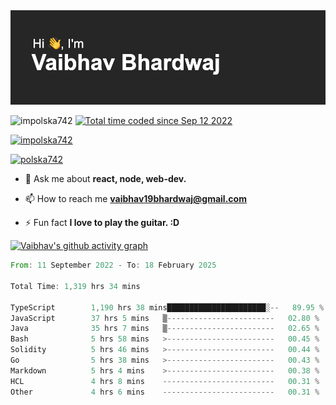<img src="./header.png" alt="header-img" />

<p align="left">
 <img src="https://komarev.com/ghpvc/?username=impolska742&label=Profile%20views&color=0e75b6&style=flat" alt="impolska742" /> 
<a href="https://wakatime.com/@1b09af48-ce6e-4843-a87c-4258bb35d460"><img src="https://wakatime.com/badge/user/1b09af48-ce6e-4843-a87c-4258bb35d460.svg" alt="Total time coded since Sep 12 2022" /></a>

</p>

<p align="left"> <a href="https://github.com/ryo-ma/github-profile-trophy"><img src="https://github-profile-trophy.vercel.app/?username=impolska742" alt="impolska742" /></a> </p>

<p align="left"> <a href="https://twitter.com/polska742" target="blank"><img src="https://img.shields.io/twitter/follow/polska742?logo=twitter&style=for-the-badge" alt="polska742" /></a> </p>

- 💬 Ask me about **react, node, web-dev.**

- 📫 How to reach me **vaibhav19bhardwaj@gmail.com**

- ⚡ Fun fact **I love to play the guitar. :D**


[![Vaibhav's github activity graph](https://github-readme-activity-graph.vercel.app/graph?username=impolska742&bg_color=272626&color=0de744&line=00ff4c&point=ffffff&area=true&hide_border=true)](https://github.com/ashutosh00710/github-readme-activity-graph)

<!--START_SECTION:waka-->

```rust
From: 11 September 2022 - To: 18 February 2025

Total Time: 1,319 hrs 34 mins

TypeScript        1,190 hrs 38 mins██████████████████████░--   89.95 %
JavaScript        37 hrs 5 mins   ▒------------------------   02.80 %
Java              35 hrs 7 mins   ▒------------------------   02.65 %
Bash              5 hrs 58 mins   >------------------------   00.45 %
Solidity          5 hrs 46 mins   >------------------------   00.44 %
Go                5 hrs 38 mins   >------------------------   00.43 %
Markdown          5 hrs 4 mins    >------------------------   00.38 %
HCL               4 hrs 8 mins    -------------------------   00.31 %
Other             4 hrs 6 mins    -------------------------   00.31 %
```

<!--END_SECTION:waka-->
